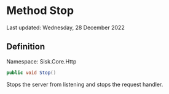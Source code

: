 # Method Stop
Last updated: Wednesday, 28 December 2022

## Definition
Namespace: Sisk.Core.Http

```csharp
public void Stop()
```

Stops the server from listening and stops the request handler.

